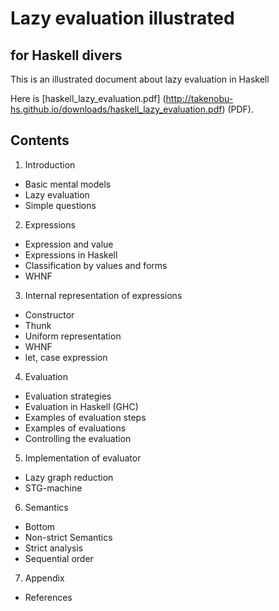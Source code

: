 Lazy evaluation illustrated
===========================
  for Haskell divers
  ------------------

This is an illustrated document about lazy evaluation in Haskell

Here is [haskell_lazy_evaluation.pdf]
(http://takenobu-hs.github.io/downloads/haskell_lazy_evaluation.pdf) (PDF).


Contents
--------
1. Introduction
  - Basic mental models
  - Lazy evaluation
  - Simple questions
2. Expressions
  - Expression and value
  - Expressions in Haskell
  - Classification by values and forms
  - WHNF
3. Internal representation of expressions
  - Constructor
  - Thunk
  - Uniform representation
  - WHNF
  - let, case expression
4. Evaluation
  - Evaluation strategies
  - Evaluation in Haskell (GHC)
  - Examples of evaluation steps
  - Examples of evaluations
  - Controlling the evaluation
5. Implementation of evaluator
  - Lazy graph reduction
  - STG-machine
6. Semantics
  - Bottom
  - Non-strict Semantics
  - Strict analysis
  - Sequential order
7. Appendix
  - References
